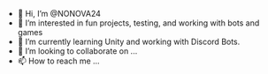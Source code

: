 - 👋 Hi, I’m @NONOVA24
- 👀 I’m interested in fun projects, testing, and working with bots and games
- 🌱 I’m currently learning Unity and working with Discord Bots.
- 💞️ I’m looking to collaborate on ...
- 📫 How to reach me ...

<!---
NONOVA24/NONOVA24 is a ✨ special ✨ repository because its `README.md` (this file) appears on your GitHub profile.
You can click the Preview link to take a look at your changes.
--->
